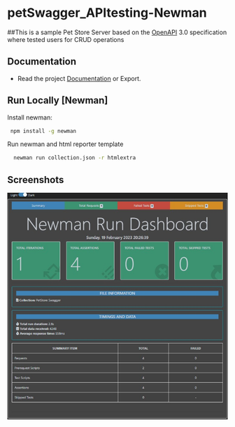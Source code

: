 
# petSwagger_APItesting-Newman




##This is a sample Pet Store Server based on the [OpenAPI](https://petstore.swagger.io/) 3.0 specification where tested users for CRUD operations






## Documentation

 - Read the project [Documentation](https://documenter.getpostman.com/view/23643865/2s93CHuuwk) or Export.
 

## Run Locally [Newman]

Install newman:

```bash
 npm install -g newman
```

Run newman and html reporter template

```bash
  newman run collection.json -r htmlextra
```


## Screenshots

![](https://github.com/SumiaRia/petSwagger_APItesting-Newman/blob/main/Screenshot%202023-02-19%20212945.jpg)
